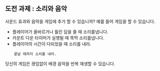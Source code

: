 ## 도전 과제 : 소리와 음악

사운드 효과와 음악을 게임에 추가 할 수 있습니까? 예를 들어 게임을 할 수 있습니다.

+ 플레이어가 올바르거나 틀린 답을 줄 때 소리를냅니다.
+ 카운트 다운 타이머가 실행될 때 똑딱 소리를냅니다.
+ 플레이어의 시간이 다되었을 때 소리를 내라.

```blocks3
    끝날 때까지 소리를 내라.
```

당신의 게임은 끊임없이 배경 음악을 반복 재생할 수 있습니다.